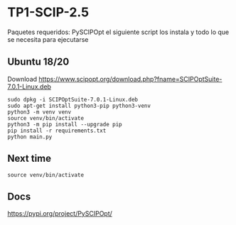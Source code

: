 # TP1-SCIP-2.5
Paquetes requeridos: PySCIPOpt el siguiente script los instala y todo lo que se necesita para ejecutarse
## Ubuntu 18/20
Download https://www.scipopt.org/download.php?fname=SCIPOptSuite-7.0.1-Linux.deb

    sudo dpkg -i SCIPOptSuite-7.0.1-Linux.deb
    sudo apt-get install python3-pip python3-venv
    python3 -m venv venv
    source venv/bin/activate
    python3 -m pip install --upgrade pip
    pip install -r requirements.txt
    python main.py

## Next time
    source venv/bin/activate
## Docs
https://pypi.org/project/PySCIPOpt/
